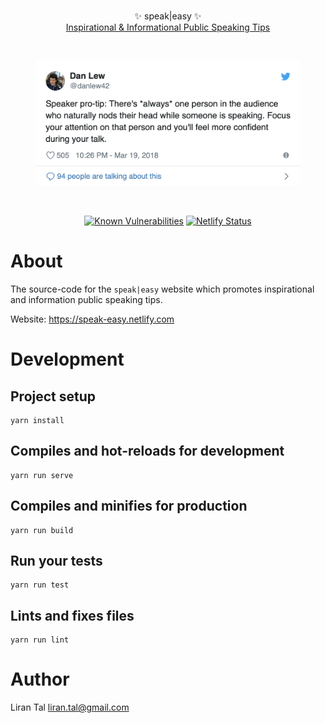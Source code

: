<p align="center">
	<br/>
  ✨ speak|easy ✨
	<br/>
   <a href="https://speak-easy.netlify.com">Inspirational & Informational Public Speaking Tips</a>
</p>

<br/>

<p align="center">
  <img height="200" src="./speak-easy-tweet.png" />
  <br/>

</p>

<br/>

<p align="center">
  <a href="https://snyk.io//test/github/lirantal/speak-easy?targetFile=package.json"><img src="https://snyk.io//test/github/lirantal/speak-easy/badge.svg?targetFile=package.json" alt="Known Vulnerabilities" data-canonical-src="https://snyk.io//test/github/lirantal/speak-easy?targetFile=package.json" style="max-width:100%;"></a>
  <a href="https://app.netlify.com/sites/speak-easy/deploys"><img src="https://api.netlify.com/api/v1/badges/35fb3197-3372-4291-8d7a-fb2ae5502958/deploy-status" alt="Netlify Status"/></a>

# About

The source-code for the `speak|easy` website which promotes inspirational and information public speaking tips.

Website: https://speak-easy.netlify.com

# Development

## Project setup

```
yarn install
```

## Compiles and hot-reloads for development

```
yarn run serve
```

## Compiles and minifies for production

```
yarn run build
```

## Run your tests

```
yarn run test
```

## Lints and fixes files

```
yarn run lint
```

# Author

Liran Tal <liran.tal@gmail.com>
